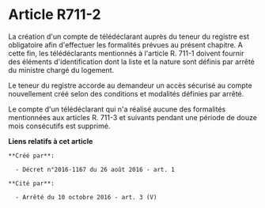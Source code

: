 # Article R711-2

La création d'un compte de télédéclarant auprès du teneur du registre est obligatoire afin d'effectuer les formalités prévues
au présent chapitre. A cette fin, les télédéclarants mentionnés à l'article R. 711-1 doivent fournir des éléments
d'identification dont la liste et la nature sont définis par arrêté du ministre chargé du logement. 

Le teneur du registre accorde au demandeur un accès sécurisé au compte nouvellement créé selon des conditions et modalités
définies par arrêté. 

Le compte d'un télédéclarant qui n'a réalisé aucune des formalités mentionnées aux articles R. 711-3 et suivants pendant une
période de douze mois consécutifs est supprimé.

**Liens relatifs à cet article**

	**Créé par**:

	  - Décret n°2016-1167 du 26 août 2016 - art. 1

	**Cité par**:

	  - Arrêté du 10 octobre 2016 - art. 3 (V)
